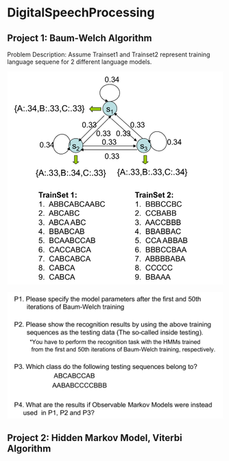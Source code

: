 # DigitalSpeechProcessing

## Project 1: Baum-Welch Algorithm

Problem Description:
Assume Trainset1 and Trainset2 represent training language sequene for 2 different language models.

![My animated logo](./Project1/p1.png)

![My animated logo](./Project1/p2.png)

## Project 2: Hidden Markov Model, Viterbi Algorithm

